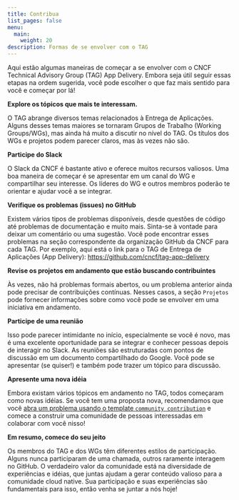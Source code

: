 ```yaml
---
title: Contribua
list_pages: false
menu:
  main:
    weight: 20
description: Formas de se envolver com o TAG
---
```


Aqui estão algumas maneiras de começar a se envolver com o CNCF Technical Advisory Group (TAG) App Delivery. Embora seja útil seguir essas etapas na ordem sugerida, você pode escolher o que faz mais sentido para você e começar por lá!

**Explore os tópicos que mais te interessam.**

O TAG abrange diversos temas relacionados à Entrega de Aplicações. Alguns desses temas maiores se tornaram Grupos de Trabalho (Working Groups/WGs), mas ainda há muito a discutir no nível do TAG. Os títulos dos WGs e projetos podem parecer claros, mas às vezes não são.

**Participe do Slack**

O Slack da CNCF é bastante ativo e oferece muitos recursos valiosos. Uma boa maneira de começar é se apresentar em um canal do WG e compartilhar seu interesse. Os líderes do WG e outros membros poderão te orientar e ajudar você a se integrar.

**Verifique os problemas (issues) no GitHub**

Existem vários tipos de problemas disponíveis, desde questões de código até problemas de documentação e muito mais. Sinta-se à vontade para deixar um comentário ou uma sugestão. Você pode encontrar esses problemas na seção correspondente da organização GitHub da CNCF para cada TAG. Por exemplo, aqui está o link para o TAG de Entrega de Aplicações (App Delivery): https://github.com/cncf/tag-app-delivery

**Revise os projetos em andamento que estão buscando contribuintes**

Às vezes, não há problemas formais abertos, ou um problema anterior ainda pode precisar de contribuições contínuas. Nesses casos, a seção `Projetos` pode fornecer informações sobre como você pode se envolver em uma iniciativa em andamento.

**Participe de uma reunião**

Isso pode parecer intimidante no início, especialmente se você é novo, mas é uma excelente oportunidade para se integrar e conhecer pessoas depois de interagir no Slack. As reuniões são estruturadas com pontos de discussão em um documento compartilhado do Google. Você pode se apresentar (se quiser!) e também pode trazer um tópico para discussão.

**Apresente uma nova idéia**

Embora existam vários tópicos em andamento no TAG, todos começaram como novas idéias. Se você tem uma proposta nova, recomendamos que você [abra um problema usando o template `community contribution`](https://github.com/cncf/tag-app-delivery/issues/new) e comece a construir uma comunidade de pessoas interessadas em colaborar com você nisso!

**Em resumo, comece do seu jeito**

Os membros do TAG e dos WGs têm diferentes estilos de participação. Alguns nunca participaram de uma chamada, outros raramente interagem no GitHub. O verdadeiro valor da comunidade está na diversidade de experiências e idéias, que juntas ajudam a gerar conteúdo valioso para a comunidade cloud native. Sua participação e suas experiências são fundamentais para isso, então venha se juntar a nós hoje!
